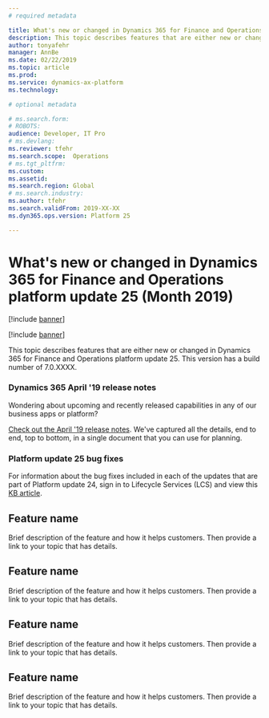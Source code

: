 ```yaml
---
# required metadata

title: What's new or changed in Dynamics 365 for Finance and Operations platform update 25 (Month 2019)
description: This topic describes features that are either new or changed in Dynamics 365 for Finance and Operation platform update 25 (Month 2019). 
author: tonyafehr
manager: AnnBe
ms.date: 02/22/2019
ms.topic: article
ms.prod: 
ms.service: dynamics-ax-platform
ms.technology: 

# optional metadata

# ms.search.form: 
# ROBOTS: 
audience: Developer, IT Pro
# ms.devlang: 
ms.reviewer: tfehr
ms.search.scope:  Operations
# ms.tgt_pltfrm: 
ms.custom: 
ms.assetid:
ms.search.region: Global
# ms.search.industry: 
ms.author: tfehr
ms.search.validFrom: 2019-XX-XX
ms.dyn365.ops.version: Platform 25

---
```

# What's new or changed in Dynamics 365 for Finance and Operations platform update 25 (Month 2019)

[!include [banner](../includes/banner.md)]

[!include [banner](../includes/preview-banner.md)]

This topic describes features that are either new or changed in Dynamics 365 for Finance and Operations platform update 25. This version has a build number of 7.0.XXXX.

### Dynamics 365 April '19 release notes
Wondering about upcoming and recently released capabilities in any of our business apps or platform?

[Check out the April '19 release notes](https://docs.microsoft.com/en-us/business-applications-release-notes/April19/index). We've captured all the details, end to end, top to bottom, in a single document that you can use for planning.

### Platform update 25 bug fixes
For information about the bug fixes included in each of the updates that are part of Platform update 24, sign in to Lifecycle Services (LCS) and view this [KB article](https://fix.lcs.dynamics.com).

## Feature name
Brief description of the feature and how it helps customers.  Then provide a link to your topic that has details.

## Feature name
Brief description of the feature and how it helps customers.  Then provide a link to your topic that has details.

## Feature name
Brief description of the feature and how it helps customers.  Then provide a link to your topic that has details.

## Feature name
Brief description of the feature and how it helps customers.  Then provide a link to your topic that has details.

